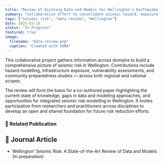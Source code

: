 ```yaml
---
title: "Review of Existing Data and Models for Wellington's Earthquake Risk"
summary: "Collaborative effort to consolidate seismic hazard, exposure, vulnerability, and resilience data across Wellington."
tags: ["seismic risk", "data review", "Wellington"]
date: 2025-03-18
status: "In Progress"
featured: true
image:
  filename: "data-review.png"
  caption: "Created with SORA"
---
```


This collaborative project gathers information across domains to build a comprehensive picture of seismic risk in Wellington. Contributions include hazard modelling, infrastructure exposure, vulnerability assessments, and community preparedness studies — across both regional and national scopes.

The review will form the basis for a co-authored paper highlighting the current state of knowledge, gaps in data and modeling approaches, and opportunities for integrated seismic risk modelling in Wellington. It invites participation from researchers and practitioners across disciplines to develop an open and shared foundation for future risk reduction efforts.

### 📰 Related Publication

## 📰 Journal Article
- Wellington' Seismic Risk: A State-of-the-Art Review of Data and Models (In preparation)
